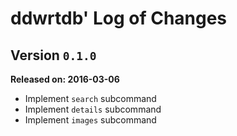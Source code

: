 # ddwrtdb' Log of Changes

## Version `0.1.0`

**Released on: 2016-03-06**

- Implement `search` subcommand
- Implement `details` subcommand
- Implement `images` subcommand
